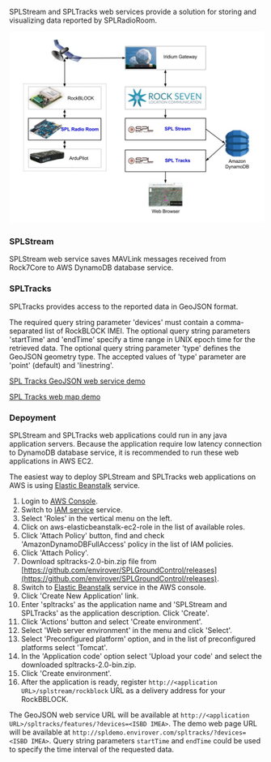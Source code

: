 SPLStream and SPLTracks web services provide a solution for storing and visualizing data reported by SPLRadioRoom.

![SPLStream and SPLTracks](/images/spltracks.jpg)

### SPLStream 
SPLStream web service saves MAVLink messages received from Rock7Core to AWS DynamoDB database service.

### SPLTracks
SPLTracks provides access to the reported data in GeoJSON format. 

The required query string parameter 'devices' must contain a comma-separated list of RockBLOCK IMEI. The optional query string parameters 'startTime' and 'endTime' specify a time range in UNIX epoch time for the retrieved data. The optional query string parameter 'type' defines the GeoJSON geometry type. The accepted values of 'type' parameter are 'point' (default) and 'linestring'.

[SPL Tracks GeoJSON web service demo](http://spldemo.envirover.com/spltracks/features/?devices=300234064280890&startTime=1499736149000&endTime=1499742468000)

[SPL Tracks web map demo](http://spldemo.envirover.com/spltracks/?devices=300234064280890&startTime=1499736149000&endTime=1499742468000)

### Depoyment
SPLStream and SPLTracks web applications could run in any java application servers. Because the application require low latency connection to DynamoDB database service, it is recommended to run these web applications in AWS EC2. 

The easiest way to deploy SPLStream and SPLTracks web applications on AWS is using [Elastic Beanstalk](https://aws.amazon.com/elasticbeanstalk) service. 

1. Login to [AWS Console](https://console.aws.amazon.com/console/home).
2. Switch to [IAM service](https://console.aws.amazon.com/iam/home) service.
3. Select 'Roles' in the vertical menu on the left.
4. Click on aws-elasticbeanstalk-ec2-role in the list of available roles.
5. Click 'Attach Policy' button, find and check 'AmazonDynamoDBFullAccess' policy in the list of IAM policies.
6. Click 'Attach Policy'.
7. Download spltracks-2.0-bin.zip file from [https://github.com/envirover/SPLGroundControl/releases](https://github.com/envirover/SPLGroundControl/releases).
8. Switch to [Elastic Beanstalk](https://console.aws.amazon.com/elasticbeanstalk/home) service in the AWS console.
9. Click 'Create New Application' link.
10. Enter 'spltracks' as the application name and 'SPLStream and SPLTracks' as the application description. Click 'Create'.
11. Click 'Actions' button and select 'Create environment'.
12. Select 'Web server environment' in the menu and click 'Select'.
13. Select 'Preconfigured platform' option, and in the list of preconfigured platforms select 'Tomcat'.
14. In the 'Application code' option select 'Upload your code' and select the downloaded spltracks-2.0-bin.zip.
15. Click 'Create environment'.
16. After the application is ready, register ```http://<application URL>/splstream/rockblock``` URL as a delivery address for your RockBBLOCK. 

The GeoJSON web service URL will be available at ``http://<application URL>/spltracks/features/?devices=<ISBD IMEA>``. The demo web page URL will be available at ``http://spldemo.envirover.com/spltracks/?devices=<ISBD IMEA>``. Query string parameters ``startTime`` and ``endTime`` could be used to specify the time interval of the requested data.